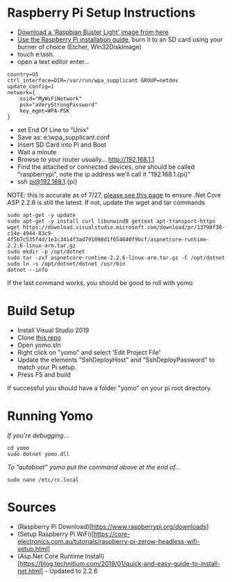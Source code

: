 # Raspberry Pi Setup Instructions

* [Download a 'Raspbian Buster Light' image from here](https://www.raspberrypi.org/downloads)
* [Use the Raspberry Pi installation guide](https://www.raspberrypi.org/documentation/installation/installing-images/README.md), burn it to an SD card using your burner of choice (Etcher, Win32DiskImage)
* touch e:\ssh.
* open a text editor enter...

```
country=US
ctrl_interface=DIR=/var/run/wpa_supplicant GROUP=netdev
update_config=1
network={
	ssid="MyWiFiNetwork"
	psk="aVeryStrongPassword"
	key_mgmt=WPA-PSK
}
```

* set End Of Line to "Unix"
* Save as: e:\wpa_supplicant.conf
* Insert SD Card into Pi and Boot
* Wait a minute
* Browse to your router usually... http://192.168.1.1
* Find the attached or connected devices, one should be called "raspberrypi", note the ip address we'll call it "192.168.1.{pi}"
* ssh pi@192.168.1.{pi}

NOTE:  this is accurate as of 7/27, [please see this page](https://dotnet.microsoft.com/download/dotnet-core) to ensure .Net Core ASP 2.2.6 is still the latest.  If not, update the wget and tar commands

```
sudo apt-get -y update
sudo apt-get -y install curl libunwind8 gettext apt-transport-https
wget https://download.visualstudio.microsoft.com/download/pr/13798f38-c14e-4944-83c9-4f5b7c535f4d/1e1c3414f3ad791098d1f654640f9bcf/aspnetcore-runtime-2.2.6-linux-arm.tar.gz
sudo mkdir -p /opt/dotnet
sudo tar -zxf aspnetcore-runtime-2.2.6-linux-arm.tar.gz -C /opt/dotnet
sudo ln -s /opt/dotnet/dotnet /usr/bin
dotnet --info
```

If the last command works, you should be good to roll with yomo

# Build Setup 

* Install Visual Studio 2019
* Clone [this repo](https://github.com/bruceme/yomo)
* Open yomo.sln
* Right click on "yomo" and select 'Edit Project File'
* Update the elements "SshDeployHost" and "SshDeployPassword" to match your Pi setup.
* Press F5 and build

If successful you should have a folder "yomo" on your pi root directory.

# Running Yomo

_If you're debugging..._
```
cd yomo
sudo dotnet yomo.dll
```

_To "autoboot" yomo put the command above at the end of..._

` sudo nano /etc/rc.local `

# Sources

* (Raspberry Pi Download)[https://www.raspberrypi.org/downloads]
* (Setup Raspberry Pi WiFi)[https://core-electronics.com.au/tutorials/raspberry-pi-zerow-headless-wifi-setup.html]
* (Asp.Net Core Runtime Install)[https://blog.technitium.com/2019/01/quick-and-easy-guide-to-install-net.html] - Updated to 2.2.6
